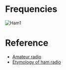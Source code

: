 <!--
DESCRIPTION: Amateur Radio and SDR.
-->


# Frequencies
![Ham1](/static/images/ham1.png)

# Reference

* [Amateur radio](https://en.wikipedia.org/wiki/Amateur_radio)
* [Etymology of ham radio](https://en.wikipedia.org/wiki/Etymology_of_ham_radio)